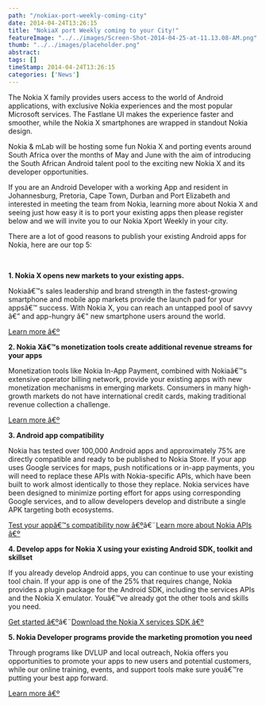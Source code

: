 ```yaml
---
path: "/nokiax-port-weekly-coming-city" 
date: 2014-04-24T13:26:15 
title: "NokiaX port Weekly coming to your City!" 
featureImage: "../../images/Screen-Shot-2014-04-25-at-11.13.08-AM.png"
thumb: "../../images/placeholder.png" 
abstract:  
tags: [] 
timeStamp: 2014-04-24T13:26:15 
categories: ['News'] 
---
```


<p>The Nokia X family provides users access to the world of Android applications, with exclusive Nokia experiences and the most popular Microsoft services. The Fastlane UI makes the experience faster and smoother, while the Nokia X smartphones are wrapped in standout Nokia design.</p>
<p>Nokia &amp; mLab will be hosting some fun Nokia X and porting events around South Africa over the months of May and June with the aim of introducing the South African Android talent pool to the exciting new Nokia X and its developer opportunities.</p>
<p>If you are an Android Developer with a working App and resident in Johannesburg, Pretoria, Cape Town, Durban and Port Elizabeth and interested in meeting the team from Nokia, learning more about Nokia X and seeing just how easy it is to port your existing apps then please register below and we will invite you to our Nokia Xport Weekly in your city.</p>

<p>There are a lot of good reasons to publish your existing Android apps for Nokia, here are our top 5:</p>
<p>&nbsp;</p>
<p><b>1. Nokia X opens new markets to your existing apps.</b></p>
<p>Nokiaâ€™s sales leadership and brand strength in the fastest-growing smartphone and mobile app markets provide the launch pad for your appsâ€™ success. With Nokia X, you can reach an untapped pool of savvy â€” and app-hungry â€” new smartphone users around the world.</p>
<p><a href="http://developer.nokia.com/nokia-x/opportunity/distribution">Learn more â€º</a></p>
<p><b>2. Nokia Xâ€™s monetization tools create additional revenue streams for your apps</b></p>
<p>Monetization tools like Nokia In-App Payment, combined with Nokiaâ€™s extensive operator billing network, provide your existing apps with new monetization mechanisms in emerging markets. Consumers in many high-growth markets do not have international credit cards, making traditional revenue collection a challenge.</p>
<p><a href="http://developer.nokia.com/nokia-x/opportunity/monetization">Learn more â€º</a></p>
<p><b>3. Android app compatibility</b></p>
<p>Nokia has tested over 100,000 Android apps and approximately 75% are directly compatible and ready to be published to Nokia Store. If your app uses Google services for maps, push notifications or in-app payments, you will need to replace these APIs with Nokia-specific APIs, which have been built to work almost identically to those they replace. Nokia services have been designed to minimize porting effort for apps using corresponding Google services, and to allow developers develop and distribute a single APK targeting both ecosystems.</p>
<p><a href="http://developer.nokia.com/nokia-x/analyse">Test your appâ€™s compatibility now â€º</a>â€¨<a href="http://developer.nokia.com/nokia-x/nokia-apis">Learn more about Nokia APIs â€º</a></p>
<p><b>4. Develop apps for Nokia X using your existing Android SDK, toolkit and skillset</b></p>
<p>If you already develop Android apps, you can continue to use your existing tool chain. If your app is one of the 25% that requires change, Nokia provides a plugin package for the Android SDK, including the services APIs and the Nokia X emulator. Youâ€™ve already got the other tools and skills you need.</p>
<p><a href="http://developer.nokia.com/nokia-x/get-started">Get started â€º</a>â€¨<a href="http://developer.nokia.com/nokia-x/downloads">Download the Nokia X services SDK â€º</a></p>
<p><b>5. Nokia Developer programs provide the marketing promotion you need</b></p>
<p>Through programs like DVLUP and local outreach, Nokia offers you opportunities to promote your apps to new users and potential customers, while our online training, events, and support tools make sure youâ€™re putting your best app forward.</p>
<p><a href="http://developer.nokia.com/nokia-x/opportunity/promotion">Learn more â€º</a></p>
